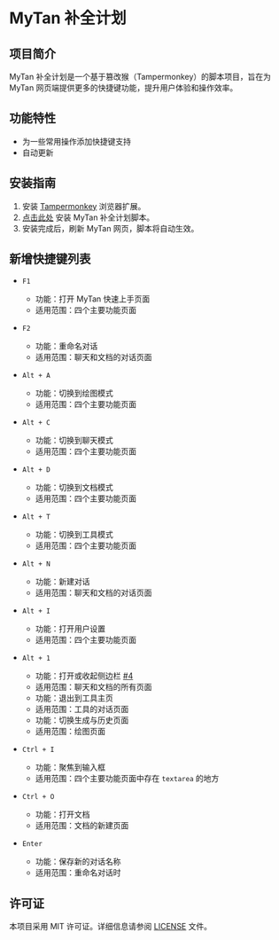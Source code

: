 # MyTan 补全计划

## 项目简介

MyTan 补全计划是一个基于篡改猴（Tampermonkey）的脚本项目，旨在为 MyTan 网页端提供更多的快捷键功能，提升用户体验和操作效率。

## 功能特性

- 为一些常用操作添加快捷键支持
- 自动更新

## 安装指南

1. 安装 <a href="https://www.tampermonkey.net/" target="_blank">Tampermonkey</a> 浏览器扩展。
2. [点击此处](https://raw.githubusercontent.com/lc6464/MyTan-Enhancer/main/shortcut.user.js) 安装 MyTan 补全计划脚本。
3. 安装完成后，刷新 MyTan 网页，脚本将自动生效。

## 新增快捷键列表

- `F1`
	- 功能：打开 MyTan 快速上手页面
	- 适用范围：四个主要功能页面

- `F2`
	- 功能：重命名对话
	- 适用范围：聊天和文档的对话页面

- `Alt + A`
	- 功能：切换到绘图模式
	- 适用范围：四个主要功能页面

- `Alt + C`
	- 功能：切换到聊天模式
	- 适用范围：四个主要功能页面

- `Alt + D`
	- 功能：切换到文档模式
	- 适用范围：四个主要功能页面

- `Alt + T`
	- 功能：切换到工具模式
	- 适用范围：四个主要功能页面

- `Alt + N`
	- 功能：新建对话
	- 适用范围：聊天和文档的对话页面

- `Alt + I`
	- 功能：打开用户设置
	- 适用范围：四个主要功能页面

- `Alt + 1`
	- 功能：打开或收起侧边栏 [#4](https://github.com/lc6464/MyTan-Enhancer/issues/4)
	- 适用范围：聊天和文档的所有页面
	- 功能：退出到工具主页
	- 适用范围：工具的对话页面
	- 功能：切换生成与历史页面
	- 适用范围：绘图页面

- `Ctrl + I`
	- 功能：聚焦到输入框
	- 适用范围：四个主要功能页面中存在 `textarea` 的地方

- `Ctrl + O`
	- 功能：打开文档
	- 适用范围：文档的新建页面

- `Enter`
	- 功能：保存新的对话名称
	- 适用范围：重命名对话时

## 许可证

本项目采用 MIT 许可证。详细信息请参阅 [LICENSE](LICENSE) 文件。